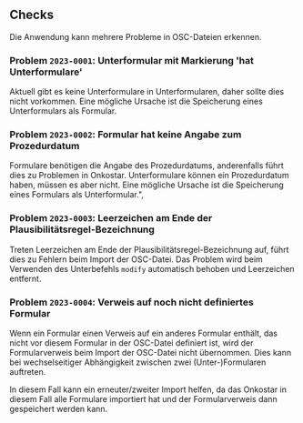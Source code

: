 ## Checks

Die Anwendung kann mehrere Probleme in OSC-Dateien erkennen.

### Problem `2023-0001`: Unterformular mit Markierung 'hat Unterformulare'

Aktuell gibt es keine Unterformulare in Unterformularen, daher sollte dies nicht vorkommen.
Eine mögliche Ursache ist die Speicherung eines Unterformulars als Formular.

### Problem `2023-0002`: Formular hat keine Angabe zum Prozedurdatum

Formulare benötigen die Angabe des Prozedurdatums, anderenfalls führt dies zu Problemen in Onkostar.
Unterformulare können ein Prozedurdatum haben, müssen es aber nicht.
Eine mögliche Ursache ist die Speicherung eines Formulars als Unterformular.",

### Problem `2023-0003`: Leerzeichen am Ende der Plausibilitätsregel-Bezeichnung

Treten Leerzeichen am Ende der Plausibilitätsregel-Bezeichnung auf, führt dies zu Fehlern beim Import der OSC-Datei.
Das Problem wird beim Verwenden des Unterbefehls `modify` automatisch behoben und Leerzeichen entfernt.

### Problem `2023-0004`: Verweis auf noch nicht definiertes Formular

Wenn ein Formular einen Verweis auf ein anderes Formular enthält, das nicht vor diesem Formular in der OSC-Datei
definiert ist, wird der Formularverweis beim Import der OSC-Datei nicht übernommen.
Dies kann bei wechselseitiger Abhängigkeit zwischen zwei (Unter-)Formularen auftreten.

In diesem Fall kann ein erneuter/zweiter Import helfen, da das Onkostar in diesem Fall alle Formulare importiert hat und
der Formularverweis dann gespeichert werden kann.
